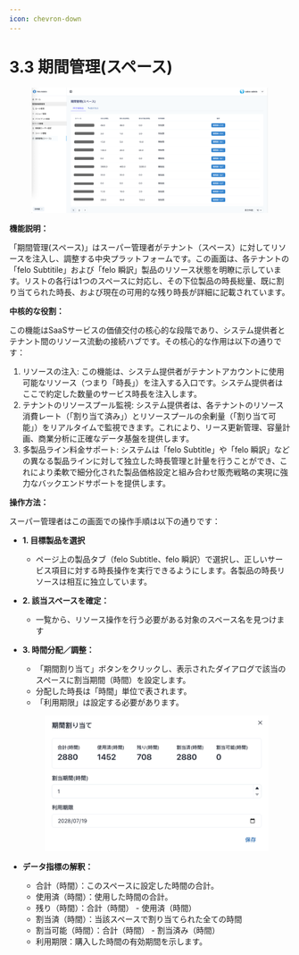 ```yaml
---
icon: chevron-down
---
```


# 3.3 期間管理(スペース)

<figure><img src="../.gitbook/assets/image (3).png" alt=""><figcaption></figcaption></figure>

**機能説明：**

「期間管理(スペース)」はスーパー管理者がテナント（スペース）に対してリソースを注入し、調整する中央プラットフォームです。この画面は、各テナントの「felo Subtitile」および「felo 瞬訳」製品のリソース状態を明瞭に示しています。リストの各行は1つのスペースに対応し、その下位製品の時長総量、既に割り当てられた時長、および現在の可用的な残り時長が詳細に記載されています。



**中核的な役割：**

この機能はSaaSサービスの価値交付の核心的な段階であり、システム提供者とテナント間のリソース流動の接続ハブです。その核心的な作用は以下の通りです：

1. リソースの注入: この機能は、システム提供者がテナントアカウントに使用可能なリソース（つまり「時長」）を注入する入口です。システム提供者はここで約定した数量のサービス時長を注入します。
2. テナントのリソースプール監視: システム提供者は、各テナントのリソース消費レート（「割り当て済み」）とリソースプールの余剰量（「割り当て可能」）をリアルタイムで監視できます。これにより、リース更新管理、容量計画、商業分析に正確なデータ基盤を提供します。
3. 多製品ライン料金サポート: システムは「felo Subtitle」や「felo 瞬訳」などの異なる製品ラインに対して独立した時長管理と計量を行うことができ、これにより柔軟で細分化された製品価格設定と組み合わせ販売戦略の実現に強力なバックエンドサポートを提供します。



**操作方法：**

スーパー管理者はこの画面での操作手順は以下の通りです：

* **1. 目標製品を選択**
  * ページ上の製品タブ（felo Subtitle、felo 瞬訳）で選択し、正しいサービス項目に対する時長操作を実行できるようにします。各製品の時長リソースは相互に独立しています。
* **2. 該当スペースを確定：**
  * 一覧から、リソース操作を行う必要がある対象のスペース名を見つけます
*   **3. 時間分配／調整：**

    * 「期間割り当て」ボタンをクリックし、表示されたダイアログで該当のスペースに割当期間（時間）を設定します。
    * 分配した時長は「時間」単位で表されます。
    * 「利用期限」は設定する必要があります。

    <div align="left"><figure><img src="../.gitbook/assets/image (1) (1).png" alt="" width="563"><figcaption></figcaption></figure></div>



* **データ指標の解釈：**
  * 合計（時間）：このスペースに設定した時間の合計。
  * 使用済（時間）：使用した時間の合計。
  * 残り（時間）：合計（時間） - 使用済（時間）
  * 割当済（時間）：当該スペースで割り当てられた全ての時間
  * 割当可能（時間）：合計（時間） - 割当済み（時間）
  * 利用期限：購入した時間の有効期間を示します。
